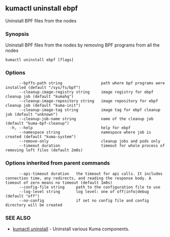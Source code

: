 ## kumactl uninstall ebpf

Uninstall BPF files from the nodes

### Synopsis

Uninstall BPF files from the nodes by removing BPF programs from all the nodes

```
kumactl uninstall ebpf [flags]
```

### Options

```
      --bpffs-path string                 path where bpf programs were installed (default "/sys/fs/bpf")
      --cleanup-image-registry string     image registry for ebpf cleanup job (default "kumahq")
      --cleanup-image-repository string   image repository for ebpf cleanup job (default "kuma-init")
      --cleanup-image-tag string          image tag for ebpf cleanup job (default "unknown")
      --cleanup-job-name string           name of the cleanup job (default "kuma-bpf-cleanup")
  -h, --help                              help for ebpf
      --namespace string                  namespace where job is created (default "kuma-system")
      --remove-only                       cleanup jobs and pods only
      --timeout duration                  timeout for whole process of removing left files (default 2m0s)
```

### Options inherited from parent commands

```
      --api-timeout duration   the timeout for api calls. It includes connection time, any redirects, and reading the response body. A timeout of zero means no timeout (default 1m0s)
      --config-file string     path to the configuration file to use
      --log-level string       log level: one of off|info|debug (default "off")
      --no-config              if set no config file and config directory will be created
```

### SEE ALSO

* [kumactl uninstall](kumactl_uninstall.md)	 - Uninstall various Kuma components.

